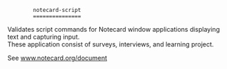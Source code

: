 			notecard-script
			===============

Validates script commands for Notecard window applications displaying text and capturing input.  
These application consist of surveys, interviews, and learning project. 

See www.notecard.org/document


